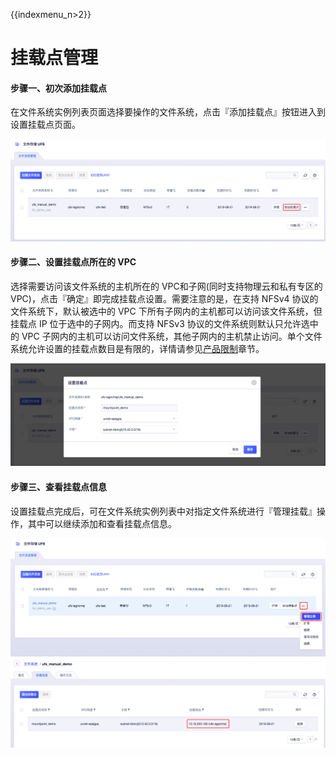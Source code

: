 
{{indexmenu_n>2}}

# 挂载点管理
#### 步骤一、初次添加挂载点
在文件系统实例列表页面选择要操作的文件系统，点击『添加挂载点』按钮进入到设置挂载点页面。

![](/images/image_mount1.png)

#### 步骤二、设置挂载点所在的 VPC
选择需要访问该文件系统的主机所在的 VPC和子网(同时支持物理云和私有专区的 VPC)，点击『确定』即完成挂载点设置。需要注意的是，在支持 NFSv4 协议的文件系统下，默认被选中的 VPC 下所有子网内的主机都可以访问该文件系统，但挂载点 IP 位于选中的子网内。而支持 NFSv3 协议的文件系统则默认只允许选中的 VPC 子网内的主机可以访问文件系统，其他子网内的主机禁止访问。单个文件系统允许设置的挂载点数目是有限的，详情请参见[产品限制](https://docs.ucloud.cn/storage_cdn/ufs/ufs_manual_instruction/limit)章节。

![](/images/image_mount2.png)

#### 步骤三、查看挂载点信息
设置挂载点完成后，可在文件系统实例列表中对指定文件系统进行『管理挂载』操作，其中可以继续添加和查看挂载点信息。

![](/images/image_mount3.png)
![](/images/image_mount4.png)

